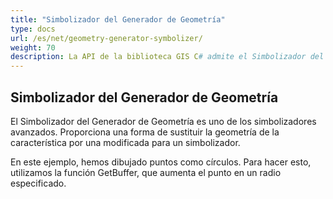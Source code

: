 ```yaml
---
title: "Simbolizador del Generador de Geometría"
type: docs
url: /es/net/geometry-generator-symbolizer/
weight: 70
description: La API de la biblioteca GIS C# admite el Simbolizador del Generador de Geometría, que proporciona una forma de sustituir la geometría de la característica por una modificada para un simbolizador.
---
```


## **Simbolizador del Generador de Geometría**
El Simbolizador del Generador de Geometría es uno de los simbolizadores avanzados. Proporciona una forma de sustituir la geometría de la característica por una modificada para un simbolizador.

En este ejemplo, hemos dibujado puntos como círculos. Para hacer esto, utilizamos la función GetBuffer, que aumenta el punto en un radio especificado.
